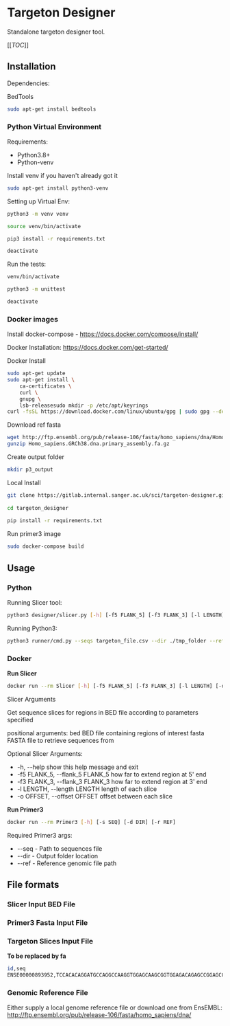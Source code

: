 # Targeton Designer

Standalone targeton designer tool.

[[_TOC_]]

## Installation

Dependencies:

BedTools
```sh
sudo apt-get install bedtools
```

### Python Virtual Environment

Requirements:
 - Python3.8+
 - Python-venv

Install venv if you haven't already got it
```sh
sudo apt-get install python3-venv
```

Setting up Virtual Env:
```sh
python3 -m venv venv

source venv/bin/activate

pip3 install -r requirements.txt

deactivate
```

Run the tests:
```sh
venv/bin/activate

python3 -m unittest

deactivate
```

### Docker images

Install docker-compose - https://docs.docker.com/compose/install/

Docker Installation:
https://docs.docker.com/get-started/

Docker Install
```sh
sudo apt-get update
sudo apt-get install \
    ca-certificates \
    curl \
    gnupg \
    lsb-releasesudo mkdir -p /etc/apt/keyrings
curl -fsSL https://download.docker.com/linux/ubuntu/gpg | sudo gpg --dearmor -o /etc/apt/keyrings/docker.gpgsudo apt install docker.iosudo apt install docker-compose
```

Download ref fasta
```sh
wget http://ftp.ensembl.org/pub/release-106/fasta/homo_sapiens/dna/Homo_sapiens.GRCh38.dna.primary_assembly.fa.gz
gunzip Homo_sapiens.GRCh38.dna.primary_assembly.fa.gz
```

Create output folder
```sh
mkdir p3_output
```

Local Install
```sh
git clone https://gitlab.internal.sanger.ac.uk/sci/targeton-designer.git
 
cd targeton_designer
 
pip install -r requirements.txt
```

Run primer3 image
```sh
sudo docker-compose build
```

## Usage

### Python

Running Slicer tool:
```sh
python3 designer/slicer.py [-h] [-f5 FLANK_5] [-f3 FLANK_3] [-l LENGTH] [-o OFFSET] [--output_fasta OUTPUT_FASTA] [--output_slice_bed OUTPUT_SLICE_BED] bed fasta
```

Running Python3:
```sh
python3 runner/cmd.py --seqs targeton_file.csv --dir ./tmp_folder --ref genomic_reference_file.fna
```

### Docker

**Run Slicer**
```sh
docker run --rm Slicer [-h] [-f5 FLANK_5] [-f3 FLANK_3] [-l LENGTH] [-o OFFSET] bed fasta
```

Slicer Arguments

Get sequence slices for regions in BED file according to parameters specified

positional arguments:
  bed                   BED file containing regions of interest
  fasta                 FASTA file to retrieve sequences from

Optional Slicer Arguments:
  - -h, --help            show this help message and exit
  - -f5 FLANK_5, --flank_5 FLANK_5
                        how far to extend region at 5' end
  - -f3 FLANK_3, --flank_3 FLANK_3
                        how far to extend region at 3' end
  - -l LENGTH, --length LENGTH
                        length of each slice
  - -o OFFSET, --offset OFFSET
                        offset between each slice

**Run Primer3**
```sh
docker run --rm Primer3 [-h] [-s SEQ] [-d DIR] [-r REF]
```

Required Primer3 args:
- --seq - Path to sequences file
- --dir - Output folder location
- --ref - Reference genomic file path


## File formats

### Slicer Input BED File

### Primer3 Fasta Input File

### Targeton Slices Input File 
**To be replaced by fa**
```sh
id,seq
ENSE00000893952,TCCACACAGGATGCCAGGCCAAGGTGGAGCAAGCGGTGGAGACAGAGCCGGAGCCCGAGCTGCGCCAGCAGACCGAGTGGCAGAGCGGCCAGCGCTGGGAACTGGCACTGGGTCGCTTTTGGGATTACCTGCGCTGGGTGCAGACACTGTCTGAGCAGGTGCAGGAGGAGCTGCTCAGCTCCCAGGTCACCCAGGAACTGAGGTGAGTGTCC
```

### Genomic Reference File

Either supply a local genome reference file or download one from EnsEMBL:
http://ftp.ensembl.org/pub/release-106/fasta/homo_sapiens/dna/
